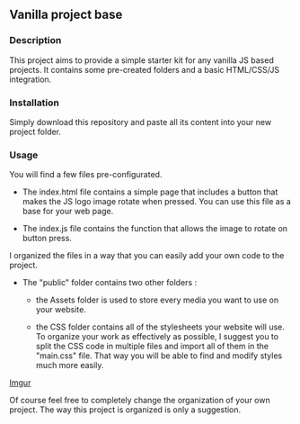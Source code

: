 ## Vanilla project base

### Description

This project aims to provide a simple starter kit for any vanilla JS based projects.
It contains some pre-created folders and a basic HTML/CSS/JS integration.

### Installation

Simply download this repository and paste all its content into your new project folder.

### Usage

You will find a few files pre-configurated.

- The index.html file contains a simple page that includes a button that makes the JS logo image rotate when pressed. You can use this file as a base for your web page.

- The index.js file contains the function that allows the image to rotate on button press.

I organized the files in a way that you can easily add your own code to the project.

- The "public" folder contains two other folders :

  - the Assets folder is used to store every media you want to use on your website.

  - the CSS folder contains all of the stylesheets your website will use.
    To organize your work as effectively as possible, I suggest you to split the CSS code in multiple files and import all of them in the "main.css" file. That way you will be able to find and modify styles much more easily.

[Imgur](https://i.imgur.com/Em0isF8.png)

Of course feel free to completely change the organization of your own project. The way this project is organized is only a suggestion.
